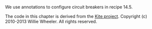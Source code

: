 We use annotations to configure circuit breakers in recipe 14.5.

The code in this chapter is derived from the [Kite project](https://github.com/williewheeler/kite).
Copyright (c) 2010-2013 Willie Wheeler. All rights reserved.
